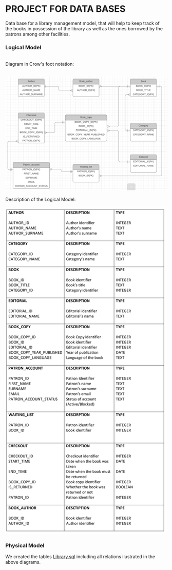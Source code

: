 # PROJECT FOR DATA BASES


Data base for a library management model, that will help to keep track of the books in possession of the library as well as the ones borrowed  by  the patrons among other facilities.
### Logical Model
<br>
Diagram in Crow's foot notation:
<br>
<br>

[![logical_model](https://github.com/0sant1ago/DATA_BASES/blob/main/Logical_model%20(1).png)](https://github.com/0sant1ago/DATA_BASES/blob/main/Logical_model%20(1).png)
<br>
<br>
Description of the Logical Model:
<br>
<br>
[![description_log_model](https://github.com/0sant1ago/DATA_BASES/blob/main/Description_Logical_Model.jpg)](https://github.com/0sant1ago/DATA_BASES/blob/main/Description_Logical_Model.jpg)
### Physical Model
We created the tables [Library.sql](https://github.com/0sant1ago/DATA_BASES/blob/main/Library_database.sql) including all relations ilustrated in the above diagrams.

